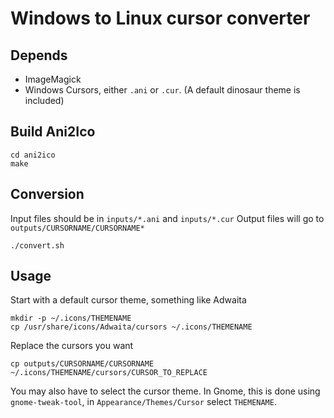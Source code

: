 # Windows to Linux cursor converter

## Depends

- ImageMagick
- Windows Cursors, either `.ani` or `.cur`. (A default dinosaur theme is included)

## Build Ani2Ico

```
cd ani2ico
make
```

## Conversion

Input files should be in `inputs/*.ani` and `inputs/*.cur`
Output files will go to `outputs/CURSORNAME/CURSORNAME*`

```
./convert.sh
```

## Usage

Start with a default cursor theme, something like Adwaita

```
mkdir -p ~/.icons/THEMENAME
cp /usr/share/icons/Adwaita/cursors ~/.icons/THEMENAME
```

Replace the cursors you want

```
cp outputs/CURSORNAME/CURSORNAME ~/.icons/THEMENAME/cursors/CURSOR_TO_REPLACE
```

You may also have to select the cursor theme.
In Gnome, this is done using `gnome-tweak-tool`, in `Appearance/Themes/Cursor` select `THEMENAME`.
